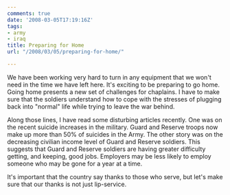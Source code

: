 ```yaml
---
comments: true
date: '2008-03-05T17:19:16Z'
tags:
- army
- iraq
title: Preparing for Home
url: "/2008/03/05/preparing-for-home/"

---
```

<p>We have been working very hard to turn in any equipment that we won't need in the time we have left here. It's exciting to be preparing to go home. Going home presents a new set of challenges for chaplains. I have to make sure that the soldiers understand how to cope with the stresses of plugging back into "normal" life while trying to leave the war behind.</p>
<p>Along those lines, I have read some disturbing articles recently. One was on the recent suicide increases in the military. Guard and Reserve troops now make up more than 50% of suicides in the Army. The other story was on the decreasing civilian income level of Guard and Reserve soldiers. This suggests that Guard and Reserve soldiers are having greater difficulty getting, and keeping, good jobs. Employers may be less likely to employ someone who may be gone for a year at a time.</p>
<p>It's important that the country say thanks to those who serve, but let's make sure that our thanks is not just lip-service.</p>
